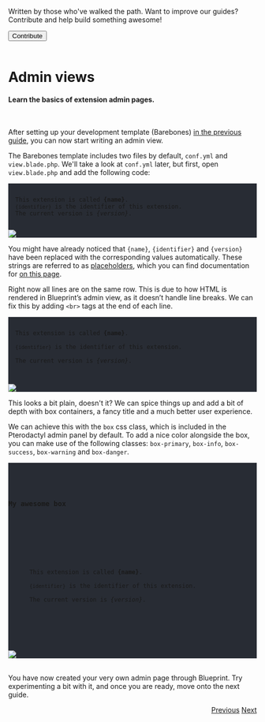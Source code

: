 <div class="position-relative p-4 text-body bg-body border rounded-4 d-flex align-items-center">
  <div class="me-3">
    <i class="bi bi-book h2"></i>
  </div>
  <p class="me-3 my-0">
    Written by those who've walked the path. Want to improve our guides? Contribute and help build something awesome!
  </p>
  <a href="https://github.com/BlueprintFramework/web/tree/main/docs/pages/developing-extensions">
    <button class="btn btn-primary px-4 rounded-pill placeholder-wave" type="button">
      Contribute
    </button>
  </a>
</div><br>

# Admin views
<h4 class="fw-light">Learn the basics of extension admin pages.</h4><br/>

After setting up your development template (Barebones) [in the previous guide](?page=getting-started/Extension-development), you can now start writing an admin view.

The Barebones template includes two files by default, `conf.yml` and `view.blade.php`. We'll take a look at `conf.yml` later, but first, open `view.blade.php` and add the following code:

<div class="row container mb-2">
  <div class="col rounded-1 py-2" style="background-color: #282c34">
    <pre><code class="hljs language-html hl-escape"><p>
  This extension is called <b>{name}</b>.
  <code>{identifier}</code> is the identifier of this extension.
  The current version is <i>{version}</i>.
</p></code></pre>
    <div class="border-top mb-3 code-spacer"></div>
    <div class="overflow-scroll">
      <img src="../.assets/storage/docs/png/3.png">
    </div>
  </div>
</div>

You might have already noticed that `{name}`, `{identifier}` and `{version}` have been replaced with the corresponding values automatically. These strings are referred to as [placeholders](?page=documentation/placeholders), which you can find documentation for [on this page](?page=documentation/placeholders).

Right now all lines are on the same row. This is due to how HTML is rendered in Blueprint’s admin view, as it doesn’t handle line breaks. We can fix this by adding `<br>` tags at the end of each line.

<div class="row container mb-2">
  <div class="col rounded-1 py-2" style="background-color: #282c34">
    <pre><code class="hljs language-xml hl-escape"><p>
  This extension is called <b>{name}</b>. <br>
  <code>{identifier}</code> is the identifier of this extension. <br>
  The current version is <i>{version}</i>. <br>
</p></code></pre>
    <div class="border-top mb-3 code-spacer"></div>
    <div class="overflow-scroll">
      <img src="../.assets/storage/docs/png/5.png">
    </div>
  </div>
</div>

This looks a bit plain, doesn't it? We can spice things up and add a bit of depth with box containers, a fancy title and a much better user experience.

We can achieve this with the `box` css class, which is included in the Pterodactyl admin panel by default. To add a nice color alongside the box, you can make use of the following classes: <a class="text-primary">`box-primary`</a>, <a class="text-info">`box-info`</a>, <a class="text-success">`box-success`</a>, <a class="text-warning">`box-warning`</a> and <a class="text-danger">`box-danger`</a>.

<div class="row container mb-2">
  <div class="col rounded-1 py-2" style="background-color: #282c34">
    <pre><code class="hljs language-xml hl-escape"><div class="box box-info">
  <div class="box-header with-border">
    <h3 class="box-title">My awesome box</h3>
  </div>
  <div class="box-body">
    <p>
      This extension is called <b>{name}</b>. <br>
      <code>{identifier}</code> is the identifier of this extension. <br>
      The current version is <i>{version}</i>. <br>
    </p>
  </div>
</div></code></pre>
    <div class="border-top mb-3 code-spacer"></div>
    <div class="overflow-scroll">
      <img src="../.assets/storage/docs/png/6.png">
    </div>
  </div>
</div><br>

You have now created your very own admin page through Blueprint. Try experimenting a bit with it, and once you are ready, move onto the next guide.

<div class="btn-group docs-navigator" role="group" aria-label="Navigation" style="float: right">
  <a href="?page=getting-started/Extension-development" class="btn btn-dark bg-light-subtle border-0 rounded-start-pill">Previous</a>
  <a href="?page=developing-extensions/Custom-controllers" class="btn btn-dark bg-light-subtle border-0 rounded-end-pill">Next</a>
</div>
